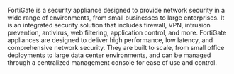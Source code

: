 FortiGate is a security appliance designed to provide network security in a wide range of environments, from small businesses to large enterprises. It is an integrated security solution that includes firewall, VPN, intrusion prevention, antivirus, web filtering, application control, and more. FortiGate appliances are designed to deliver high performance, low latency, and comprehensive network security. They are built to scale, from small office deployments to large data center environments, and can be managed through a centralized management console for ease of use and control.
